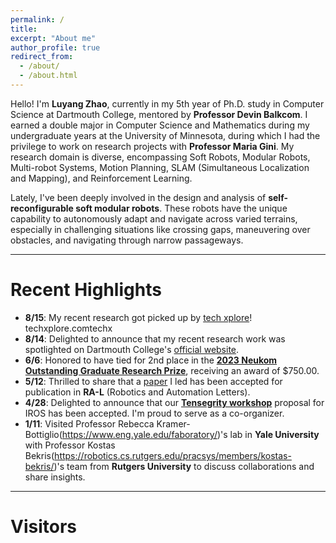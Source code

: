 ```yaml
---
permalink: /
title:
excerpt: "About me"
author_profile: true
redirect_from: 
  - /about/
  - /about.html
---
```


Hello! I'm **Luyang Zhao**, currently in my 5th year of Ph.D. study in Computer Science at Dartmouth College, mentored by **Professor Devin Balkcom**. I earned a double major in Computer Science and Mathematics during my undergraduate years at the University of Minnesota, during which I had the privilege to work on research projects with **Professor Maria Gini**. My research domain is diverse, encompassing Soft Robots, Modular Robots, Multi-robot Systems, Motion Planning, SLAM (Simultaneous Localization and Mapping), and Reinforcement Learning. 

Lately, I've been deeply involved in the design and analysis of **self-reconfigurable soft modular robots**. These robots have the unique capability to autonomously adapt and navigate across varied terrains, especially in challenging situations like crossing gaps, maneuvering over obstacles, and navigating through narrow passageways.

---

# Recent Highlights
- **8/15**: My recent research got picked up by [tech xplore](https://techxplore.com/news/2023-08-science-flexible-robots-soft-modules.amp)!
techxplore.comtechx
- **8/14**: Delighted to announce that my recent research work was spotlighted on Dartmouth College's [official website](https://home.dartmouth.edu/news/2023/08/computer-science-researcher-creates-flexible-robots).
- **6/6**: Honored to have tied for 2nd place in the [**2023 Neukom Outstanding Graduate Research Prize**](https://neukom.dartmouth.edu/research/neukom-research-prizes/2023-research-prize-winners), receiving an award of $750.00.
- **5/12**: Thrilled to share that a [paper](https://ieeexplore.ieee.org/document/10146508) I led has been accepted for publication in **RA-L** (Robotics and Automation Letters).
- **4/28**:  Delighted to announce that our [**Tensegrity workshop**](https://www.eng.yale.edu/faboratory/tensegrityworkshop/) proposal for IROS has been accepted. I'm proud to serve as a co-organizer.
- **1/11**: Visited Professor Rebecca Kramer-Bottiglio(https://www.eng.yale.edu/faboratory/)'s lab in **Yale University** with Professor Kostas Bekris(https://robotics.cs.rutgers.edu/pracsys/members/kostas-bekris/)'s team from **Rutgers University** to discuss collaborations and share insights.

---
<!-- # Research and Publications
{% include_relative publications.md %} -->

# Visitors
<script type='text/javascript' id='clustrmaps' src='//cdn.clustrmaps.com/map_v2.js?cl=86988e&w=300&t=n&d=2m_nrbYNSsYJOZa9TgwIJgyXixu5GbzjtmXs1Sp4MZo&co=e8dbc9&cmo=ed3838&cmn=32d622&ct=000000'></script>









